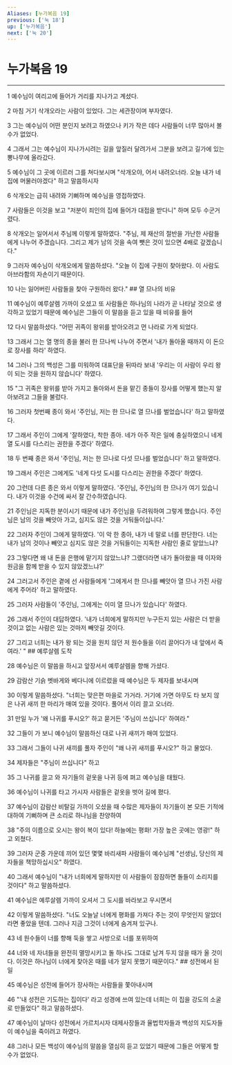 ```yaml
---
Aliases: [누가복음 19]
previous: ['눅 18']
up: ['누가복음']
next: ['눅 20']
---
```

# 누가복음 19

***


1 예수님이 여리고에 들어가 거리를 지나가고 계셨다. 

2 마침 거기 삭개오라는 사람이 있었다. 그는 세관장이며 부자였다. 

3 그는 예수님이 어떤 분인지 보려고 하였으나 키가 작은 데다 사람들이 너무 많아서 볼 수가 없었다. 

4 그래서 그는 예수님이 지나가시려는 길을 앞질러 달려가서 그분을 보려고 길가에 있는 뽕나무에 올라갔다. 

5 예수님이 그 곳에 이르러 그를 쳐다보시며 "삭개오야, 어서 내려오너라. 오늘 내가 네 집에 머물러야겠다" 하고 말씀하시자 

6 삭개오는 급히 내려와 기뻐하며 예수님을 영접하였다. 

7 사람들은 이것을 보고 "저분이 죄인의 집에 들어가 대접을 받다니" 하며 모두 수군거렸다. 

8 삭개오는 일어서서 주님께 이렇게 말하였다. "주님, 제 재산의 절반을 가난한 사람들에게 나누어 주겠습니다. 그리고 제가 남의 것을 속여 뺏은 것이 있으면 4배로 갚겠습니다." 

9 그러자 예수님이 삭개오에게 말씀하셨다. "오늘 이 집에 구원이 찾아왔다. 이 사람도 아브라함의 자손이기 때문이다. 

10 나는 잃어버린 사람들을 찾아 구원하러 왔다." ## 열 므나의 비유 

11 예수님이 예루살렘 가까이 오셨고 또 사람들은 하나님의 나라가 곧 나타날 것으로 생각하고 있었기 때문에 예수님은 그들이 이 말씀을 듣고 있을 때 비유를 들어 

12 다시 말씀하셨다. "어떤 귀족이 왕위를 받아오려고 먼 나라로 가게 되었다. 

13 그래서 그는 열 명의 종을 불러 한 므나씩 나누어 주면서 '내가 돌아올 때까지 이 돈으로 장사를 하라' 하였다. 

14 그러나 그의 백성은 그를 미워하여 대표단을 뒤따라 보내 '우리는 이 사람이 우리 왕이 되는 것을 원하지 않습니다' 하였다. 

15 "그 귀족은 왕위를 받아 가지고 돌아와서 돈을 맡긴 종들이 장사를 어떻게 했는지 알아보려고 그들을 불렀다. 

16 그러자 첫번째 종이 와서 '주인님, 저는 한 므나로 열 므나를 벌었습니다' 하고 말하였다. 

17 그래서 주인이 그에게 '잘하였다, 착한 종아. 네가 아주 작은 일에 충실하였으니 네게 열 도시를 다스리는 권한을 주겠다' 하였다. 

18 두 번째 종은 와서 '주인님, 저는 한 므나로 다섯 므나를 벌었습니다' 하고 말하였다. 

19 그래서 주인은 그에게도 '네게 다섯 도시를 다스리는 권한을 주겠다' 하였다. 

20 그런데 다른 종은 와서 이렇게 말하였다. '주인님, 주인님의 한 므나가 여기 있습니다. 내가 이것을 수건에 싸서 잘 간수하였습니다. 

21 주인님은 지독한 분이시기 때문에 내가 주인님을 두려워하여 그렇게 했습니다. 주인님은 남의 것을 빼앗아 가고, 심지도 않은 것을 거둬들이십니다.' 

22 그러자 주인이 그에게 말하였다. '이 악 한 종아, 내가 네 말로 너를 판단한다. 너는 내가 남의 것이나 빼앗고 심지도 않은 것을 거둬들이는 지독한 사람인 줄로 알았느냐? 

23 그렇다면 왜 내 돈을 은행에 맡기지 않았느냐? 그랬더라면 내가 돌아왔을 때 이자와 원금을 함께 받을 수 있지 않았겠느냐?' 

24 그러고서 주인은 곁에 선 사람들에게 '그에게서 한 므나를 빼앗아 열 므나 가진 사람에게 주어라' 하고 말하였다. 

25 그러자 사람들이 '주인님, 그에게는 이미 열 므나가 있습니다' 하였다. 

26 그래서 주인이 대답하였다. '내가 너희에게 말하지만 누구든지 있는 사람은 더 받을 것이고 없는 사람은 있는 것마저 빼앗길 것이다. 

27 그리고 너희는 내가 왕 되는 것을 원치 않던 저 원수들을 이리 끌어다가 내 앞에서 죽여라.' " ## 예루살렘 도착 

28 예수님은 이 말씀을 하시고 앞장서서 예루살렘을 향해 가셨다. 

29 감람산 기슭 벳바게와 베다니에 이르렀을 때 예수님은 두 제자를 보내시며 

30 이렇게 말씀하셨다. "너희는 맞은편 마을로 가거라. 거기에 가면 아무도 타 보지 않은 나귀 새끼 한 마리가 매여 있을 것이다. 풀어서 이리 끌고 오너라. 

31 만일 누가 '왜 나귀를 푸시오?' 하고 묻거든 '주님이 쓰십니다' 하여라." 

32 그들이 가 보니 예수님이 말씀하신 대로 나귀 새끼가 매여 있었다. 

33 그래서 그들이 나귀 새끼를 풀자 주인이 "왜 나귀 새끼를 푸시오?" 하고 물었다. 

34 제자들은 "주님이 쓰십니다" 하고 

35 그 나귀를 끌고 와 자기들의 겉옷을 나귀 등에 펴고 예수님을 태웠다. 

36 예수님이 나귀를 타고 가시자 사람들은 겉옷을 벗어 길에 폈다. 

37 예수님이 감람산 비탈길 가까이 오셨을 때 수많은 제자들이 자기들이 본 모든 기적에 대하여 기뻐하며 큰 소리로 하나님을 찬양하여 

38 "주의 이름으로 오시는 왕이 복이 있다! 하늘에는 평화! 가장 높은 곳에는 영광!" 하고 외쳤다. 

39 그러자 군중 가운데 끼어 있던 몇몇 바리새파 사람들이 예수님께 "선생님, 당신의 제자들을 책망하십시오" 하였다. 

40 그래서 예수님이 "내가 너희에게 말하지만 이 사람들이 잠잠하면 돌들이 소리지를 것이다" 하고 말씀하셨다. 

41 예수님은 예루살렘 가까이 오셔서 그 도시를 바라보고 우시면서 

42 이렇게 말씀하셨다. "너도 오늘날 너에게 평화를 가져다 주는 것이 무엇인지 알았더라면 좋았을 텐데. 그러나 지금 그것이 너에게 숨겨져 있구나. 

43 네 원수들이 너를 향해 둑을 쌓고 사방으로 너를 포위하여 

44 너와 네 자녀들을 완전히 멸망시키고 돌 하나도 그대로 남겨 두지 않을 때가 올 것이다. 이것은 하나님이 너에게 찾아온 때를 네가 알지 못했기 때문이다." ## 성전에서 된 일 

45 예수님은 성전에 들어가 장사하는 사람들을 쫓아내시며 

46 "'내 성전은 기도하는 집이다' 라고 성경에 쓰여 있는데 너희는 이 집을 강도의 소굴로 만들었다" 하고 말씀하셨다. 

47 예수님이 날마다 성전에서 가르치시자 대제사장들과 율법학자들과 백성의 지도자들이 예수님을 죽이려고 하였다. 

48 그러나 모든 백성이 예수님의 말씀을 열심히 듣고 있었기 때문에 그들은 어떻게 할 수가 없었다.
